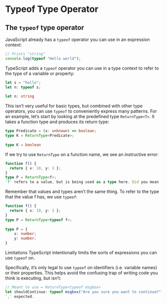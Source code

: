 # Typeof Type Operator

## The `typeof` type operator
JavaScript already has a `typeof` operator you can use in an expression context:

```ts
// Prints "string"
console.log(typeof "Hello world");
```

TypeScript adds a `typeof` operator you can use in a type context to refer to the type of a variable or property:

```ts
let s = "hello";
let n: typeof s;
   
let n: string
```

This isn’t very useful for basic types, but combined with other type operators, you can use `typeof` to conveniently express many patterns. For an example, let’s start by looking at the predefined type `ReturnType<T>`. It takes a function type and produces its return type:

```ts
type Predicate = (x: unknown) => boolean;
type K = ReturnType<Predicate>;
    
type K = boolean
```

If we try to use `ReturnType` on a function name, we see an instructive error:

```ts
function f() {
  return { x: 10, y: 3 };
}
type P = ReturnType<f>;
'f' refers to a value, but is being used as a type here. Did you mean 'typeof f'?
```

Remember that values and types aren’t the same thing. To refer to the type that the value f has, we use `typeof`:

```ts
function f() {
  return { x: 10, y: 3 };
}
type P = ReturnType<typeof f>;
    
type P = {
    x: number;
    y: number;
}
```

Limitations
TypeScript intentionally limits the sorts of expressions you can use `typeof` on.

Specifically, it’s only legal to use `typeof` on identifiers (i.e. variable names) or their properties. This helps avoid the confusing trap of writing code you think is executing, but isn’t:

```ts
// Meant to use = ReturnType<typeof msgbox>
let shouldContinue: typeof msgbox("Are you sure you want to continue?");
',' expected.
```